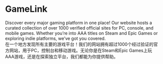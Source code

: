 # GameLink
Discover every major gaming platform in one place! Our website hosts a curated collection of over 1000 verified official sites for PC, console, and mobile games. Whether you’re into AAA titles on Steam and Epic Games or exploring indie platforms, we’ve got you covered.<br>
在一个地方发现所有主要的游戏平台！我们的网站拥有超过1000个经过验证的官方网站，用于PC，控制台和移动游戏。无论你是在Steam和Epic Games上玩AAA游戏，还是在探索独立平台，我们都能为你提供帮助。
